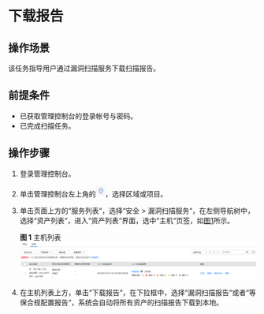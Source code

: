 # 下载报告<a name="ZH-CN_TOPIC_0125067482"></a>

## 操作场景<a name="section1847213513351"></a>

该任务指导用户通过漏洞扫描服务下载扫描报告。

## 前提条件<a name="section834944319355"></a>

-   已获取管理控制台的登录帐号与密码。
-   已完成扫描任务。

## 操作步骤<a name="section7229205019356"></a>

1.  登录管理控制台。
2.  单击管理控制台左上角的![](figures/项目.jpg)，选择区域或项目。
3.  单击页面上方的“服务列表“，选择“安全  \>  漏洞扫描服务“，在左侧导航树中，选择“资产列表“，进入“资产列表“界面，选中“主机“页签，如[图1](#zh-cn_topic_0115832329_fig14176121734116)所示。

    **图 1**  主机列表<a name="zh-cn_topic_0115832329_fig14176121734116"></a>  
    ![](figures/主机列表.png "主机列表")

4.  在主机列表上方，单击“下载报告“，在下拉框中，选择“漏洞扫描报告“或者“等保合规配置报告“，系统会自动将所有资产的扫描报告下载到本地。

